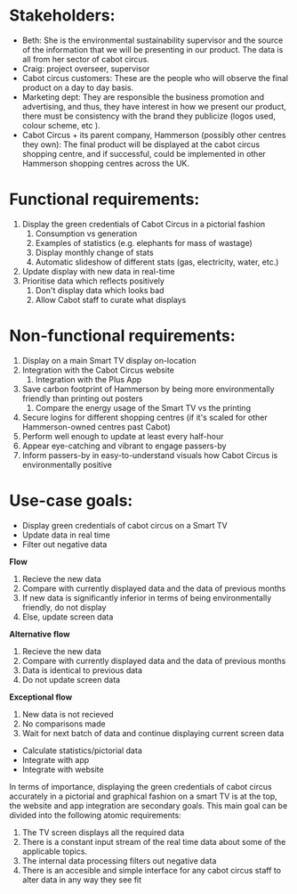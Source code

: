 Stakeholders:
=================================================================================
*   Beth: She is the environmental sustainability supervisor and the source of the information that we will be presenting in our product. The data is all from her sector of cabot circus.
*   Craig: project overseer, supervisor
*   Cabot circus customers: These are the people who will observe the final product on a day to day basis.
*   Marketing dept: They are responsible the business promotion and advertising, and thus, they have interest in how we present our product, there must be consistency with the brand they publicize (logos used, colour scheme, etc ).
*   Cabot Circus + its parent company, Hammerson (possibly other centres they own): The final product will be displayed at the cabot circus shopping centre, and if successful, could be implemented in other Hammerson shopping centres across the UK.

Functional requirements:
=================================================================================
1.  Display the green credentials of Cabot Circus in a pictorial fashion
    1.  Consumption vs generation
    1.  Examples of statistics (e.g. elephants for mass of wastage)
    1.  Display monthly change of stats
    1.  Automatic slideshow of different stats (gas, electricity, water, etc.)
1.  Update display with new data in real-time
1.  Prioritise data which reflects positively
    1.  Don't display data which looks bad
    1.  Allow Cabot staff to curate what displays

Non-functional requirements:
=================================================================================
1.  Display on a main Smart TV display on-location
1.  Integration with the Cabot Circus website
    1. Integration with the Plus App
1.  Save carbon footprint of Hammerson by being more environmentally friendly than printing out posters
    1.  Compare the energy usage of the Smart TV vs the printing
1.  Secure logins for different shopping centres (if it's scaled for other Hammerson-owned centres past Cabot)
1.  Perform well enough to update at least every half-hour
1.  Appear eye-catching and vibrant to engage passers-by
1.  Inform passers-by in easy-to-understand visuals how Cabot Circus is environmentally positive

**Use-case goals:**
=================================================================================
* Display green credentials of cabot circus on a Smart TV
* Update data in real time
* Filter out negative data

**Flow**

1. Recieve the new data
1. Compare with currently displayed data and the data of previous months
1. If new data is significantly inferior in terms of being environmentally friendly, do not display
1. Else, update screen data

**Alternative flow**

1. Recieve the new data
1. Compare with currently displayed data and the data of previous months
1. Data is identical to previous data
1. Do not update screen data

**Exceptional flow**

1. New data is not recieved
1. No comparisons made
1. Wait for next batch of data and continue displaying current screen data
* Calculate statistics/pictorial data
* Integrate with app
* Integrate with website

In terms of importance, displaying the green credentials of cabot circus accurately in a pictorial and graphical fashion on a smart TV is at the top, the website and app integration are secondary goals. This main goal can be divided into the following atomic requirements:
1. The TV screen displays all the required data
1. There is a constant input stream of the real time data about some of the applicable topics.
1. The internal data processing filters out negative data
1. There is an accesible and simple interface for any cabot circus staff to alter data in any way they see fit
